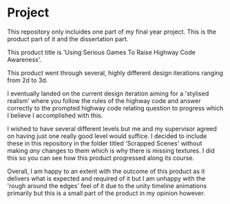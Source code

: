 # Project

This repository only incluides one part of my final year project. This is the product part of it and the dissertation part.

This product title is 'Using Serious Games To Raise Highway Code Awareness'.

This product went through several, highly different design iterations ranging from 2d to 3d. 

I eventually landed on the current design iteration aiming for a 'stylised realism' where you follow the rules of the highway code and answer correctly to the prompted highway code relating question to progress which I believe I accomplished with this.

I wished to have several different levels but me and my supervisor agreed on having just one really good level would suffice. I decided to include these in this repository in the folder titled 'Scrapped Scenes' without making *any* changes to them which is why there is missing textures. I did this so you can see how this product progressed along its course.

Overall, I am happy to an extent with the outcome of this product as it delivers what is expected and required of it but I am unhappy with the 'rough around the edges' feel of it due to the unity timeline animations primarily but this is a small part of the product in my opinion however.